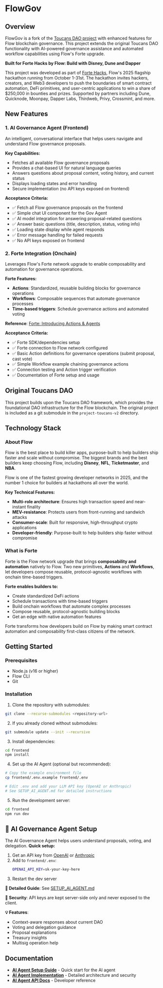 # FlowGov

## Overview

FlowGov is a fork of the [Toucans DAO project](https://github.com/emerald-dao/project-toucans-v2) with enhanced features for Flow blockchain governance. This project extends the original Toucans DAO functionality with AI-powered governance assistance and automated workflow capabilities using Flow's Forte upgrade.

**Built for Forte Hacks by Flow: Build with Disney, Dune and Dapper**

This project was developed as part of [Forte Hacks](https://www.hackquest.io/hackathons/Forte-Hacks?utm=MENA), Flow's 2025 flagship hackathon running from October 1-31st. The hackathon invites hackers, creators, and Web3 developers to push the boundaries of smart contract automation, DeFi primitives, and user-centric applications to win a share of $250,000 in bounties and prizes. Supported by partners including Dune, Quicknode, Moonpay, Dapper Labs, Thirdweb, Privy, Crossmint, and more.

## New Features

### 1. AI Governance Agent (Frontend)

An intelligent, conversational interface that helps users navigate and understand Flow governance proposals.

**Key Capabilities:**
- Fetches all available Flow governance proposals
- Provides a chat-based UI for natural language queries
- Answers questions about proposal content, voting history, and current status
- Displays loading states and error handling
- Secure implementation (no API keys exposed on frontend)

**Acceptance Criteria:**
- ✅ Fetch all Flow governance proposals on the frontend
- ✅ Simple chat UI component for the Gov Agent
- ✅ AI model integration for answering proposal-related questions
- ✅ Answer basic questions (title, description, status, voting info)
- ✅ Loading state display while agent responds
- ✅ Error message handling for failed requests
- ✅ No API keys exposed on frontend

### 2. Forte Integration (Onchain)

Leverages Flow's Forte network upgrade to enable composability and automation for governance operations.

**Forte Features:**
- **Actions**: Standardized, reusable building blocks for governance operations
- **Workflows**: Composable sequences that automate governance processes
- **Time-based triggers**: Schedule governance actions and automated voting

**Reference**: [Forte: Introducing Actions & Agents](https://www.flow.com/post/forte-introducing-actions-agents-supercharging-composability-and-automation)

**Acceptance Criteria:**
- ✅ Forte SDK/dependencies setup
- ✅ Forte connection to Flow network configured
- ✅ Basic Action definitions for governance operations (submit proposal, cast vote)
- ✅ Simple Workflow example chaining governance actions
- ✅ Connection testing and Action trigger verification
- ✅ Documentation of Forte setup and usage

## Original Toucans DAO

This project builds upon the Toucans DAO framework, which provides the foundational DAO infrastructure for the Flow blockchain. The original project is included as a git submodule in the `project-toucans-v2` directory.

## Technology Stack

### About Flow

Flow is the best place to build killer apps, purpose-built to help builders ship faster and scale without compromise. The biggest brands and the best builders keep choosing Flow, including **Disney**, **NFL**, **Ticketmaster**, and **NBA**. 

Flow is one of the fastest growing developer networks in 2025, and the number 1 choice for builders at hackathons all over the world.

**Key Technical Features:**
- **Multi-role architecture**: Ensures high transaction speed and near-instant finality
- **MEV-resistance**: Protects users from front-running and sandwich attacks
- **Consumer-scale**: Built for responsive, high-throughput crypto applications
- **Developer-friendly**: Purpose-built to help builders ship faster without compromise

### What is Forte

Forte is the Flow network upgrade that brings **composability and automation** natively to Flow. Two new primitives, **Actions** and **Workflows**, let developers compose reusable, protocol-agnostic workflows with onchain time-based triggers.

**Forte enables builders to:**
- Create standardized DeFi actions
- Schedule transactions with time-based triggers
- Build onchain workflows that automate complex processes
- Compose reusable, protocol-agnostic building blocks
- Get an edge with native automation features

Forte transforms how developers build on Flow by making smart contract automation and composability first-class citizens of the network.

## Getting Started

### Prerequisites
- Node.js (v16 or higher)
- Flow CLI
- Git

### Installation

1. Clone the repository with submodules:
```bash
git clone --recurse-submodules <repository-url>
```

2. If you already cloned without submodules:
```bash
git submodule update --init --recursive
```

3. Install dependencies:
```bash
cd frontend
npm install
```

4. Set up the AI Agent (optional but recommended):
```bash
# Copy the example environment file
cp frontend/.env.example frontend/.env

# Edit .env and add your LLM API key (OpenAI or Anthropic)
# See SETUP_AI_AGENT.md for detailed instructions
```

5. Run the development server:
```bash
cd frontend
npm run dev
```

## 🤖 AI Governance Agent Setup

The AI Governance Agent helps users understand proposals, voting, and delegation. **Quick setup:**

1. Get an API key from [OpenAI](https://platform.openai.com/api-keys) or [Anthropic](https://console.anthropic.com/)
2. Add to `frontend/.env`:
   ```bash
   OPENAI_API_KEY=sk-your-key-here
   ```
3. Restart the dev server

**📖 Detailed Guide**: See [SETUP_AI_AGENT.md](./SETUP_AI_AGENT.md)

**🔐 Security**: API keys are kept server-side only and never exposed to the client.

**💡 Features**:
- Context-aware responses about current DAO
- Voting and delegation guidance
- Proposal explanations
- Treasury insights
- Multisig operation help

## Documentation

- **[AI Agent Setup Guide](./SETUP_AI_AGENT.md)** - Quick start for the AI agent
- **[AI Agent Implementation](./AI_AGENT_IMPLEMENTATION.md)** - Detailed architecture and security
- **[AI Agent API Docs](./frontend/src/lib/features/dao-agent/README.md)** - Developer reference


